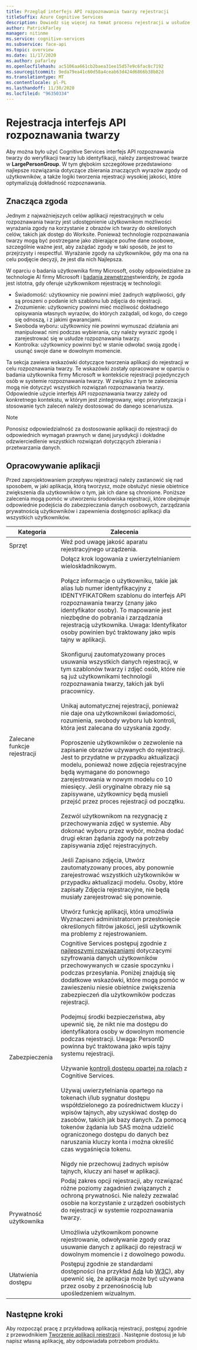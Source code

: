 ```yaml
---
title: Przegląd interfejs API rozpoznawania twarzy rejestracji
titleSuffix: Azure Cognitive Services
description: Dowiedz się więcej na temat procesu rejestracji w usłudze, aby zarejestrować użytkowników w usłudze rozpoznawania.
author: PatrickFarley
manager: nitinme
ms.service: cognitive-services
ms.subservice: face-api
ms.topic: overview
ms.date: 11/17/2020
ms.author: pafarley
ms.openlocfilehash: ac5106aa661cb2baea31ee15d57e9c6fac8c7192
ms.sourcegitcommit: 9eda79ea41c60d58a4ceab63d424d6866b38b82d
ms.translationtype: MT
ms.contentlocale: pl-PL
ms.lasthandoff: 11/30/2020
ms.locfileid: "96350334"
---
```

# <a name="face-api-enrollment"></a>Rejestracja interfejs API rozpoznawania twarzy

Aby można było użyć Cognitive Services interfejs API rozpoznawania twarzy do weryfikacji twarzy lub identyfikacji, należy zarejestrować twarze w **LargePersonGroup**. W tym głębokim szczegółowe przedstawiono najlepsze rozwiązania dotyczące zbierania znaczących wyrazów zgody od użytkowników, a także logiki tworzenia rejestracji wysokiej jakości, które optymalizują dokładność rozpoznawania.  

## <a name="meaningful-consent"></a>Znacząca zgoda 

Jednym z najważniejszych celów aplikacji rejestracyjnych w celu rozpoznawania twarzy jest udostępnienie użytkownikom możliwości wyrażania zgody na korzystanie z obrazów ich twarzy do określonych celów, takich jak dostęp do Worksite. Ponieważ technologie rozpoznawania twarzy mogą być postrzegane jako zbierające poufne dane osobowe, szczególnie ważne jest, aby zażądać zgody w taki sposób, że jest to przejrzysty i respectful. Wyrażanie zgody na użytkowników, gdy ma ona na celu podjęcie decyzji, że jest dla nich Najlepsza.   

W oparciu o badania użytkownika firmy Microsoft, osoby odpowiedzialne za technologie AI firmy Microsoft i [badania zewnętrzne](ftp://ftp.cs.washington.edu/tr/2000/12/UW-CSE-00-12-02.pdf)stwierdziły, że zgoda jest istotna, gdy oferuje użytkownikom rejestrację w technologii:

* Świadomość: użytkownicy nie powinni mieć żadnych wątpliwości, gdy są proszeni o podanie ich szablonu lub zdjęcia do rejestracji. 
* Zrozumienie: użytkownicy powinni mieć możliwość dokładnego opisywania własnych wyrazów, do których zażądali, od kogo, do czego się odnoszą, i z jakimi gwarancjami. 
* Swoboda wyboru: użytkownicy nie powinni wymuszać działania ani manipulować nimi podczas wybierania, czy należy wyrazić zgodę i zarejestrować się w usłudze rozpoznawania twarzy. 
* Kontrolka: użytkownicy powinni być w stanie odwołać swoją zgodę i usunąć swoje dane w dowolnym momencie. 

Ta sekcja zawiera wskazówki dotyczące tworzenia aplikacji do rejestracji w celu rozpoznawania twarzy. Te wskazówki zostały opracowane w oparciu o badania użytkownika firmy Microsoft w kontekście rejestracji pojedynczych osób w systemie rozpoznawania twarzy. W związku z tym te zalecenia mogą nie dotyczyć wszystkich rozwiązań rozpoznawania twarzy. Odpowiednie użycie interfejs API rozpoznawania twarzy zależy od konkretnego kontekstu, w którym jest zintegrowany, więc priorytetyzacja i stosowanie tych zaleceń należy dostosować do danego scenariusza. 

> [!NOTE]
> Ponosisz odpowiedzialność za dostosowanie aplikacji do rejestracji do odpowiednich wymagań prawnych w danej jurysdykcji i dokładne odzwierciedlenie wszystkich rozwiązań dotyczących zbierania i przetwarzania danych.

## <a name="application-development"></a>Opracowywanie aplikacji 

Przed zaprojektowaniem przepływu rejestracji należy zastanowić się nad sposobem, w jaki aplikacja, którą tworzysz, może obsłużyć niesie obietnice zwiększenia dla użytkowników o tym, jak ich dane są chronione. Poniższe zalecenia mogą pomóc w utworzeniu środowiska rejestracji, które obejmuje odpowiednie podejścia do zabezpieczania danych osobowych, zarządzania prywatnością użytkowników i zapewnienia dostępności aplikacji dla wszystkich użytkowników.  

|Kategoria | Zalecenia |
|---|---|
|Sprzęt | Weź pod uwagę jakość aparatu rejestracyjnego urządzenia. |
|Zalecane funkcje rejestracji | Dołącz krok logowania z uwierzytelnianiem wieloskładnikowym.</br></br>Połącz informacje o użytkowniku, takie jak alias lub numer identyfikacyjny z IDENTYFIKATORem szablonu do interfejs API rozpoznawania twarzy (znany jako identyfikator osoby). To mapowanie jest niezbędne do pobrania i zarządzania rejestracją użytkownika. Uwaga: Identyfikator osoby powinien być traktowany jako wpis tajny w aplikacji.</br></br>Skonfiguruj zautomatyzowany proces usuwania wszystkich danych rejestracji, w tym szablonów twarzy i zdjęć osób, które nie są już użytkownikami technologii rozpoznawania twarzy, takich jak byli pracownicy.</br></br>Unikaj automatycznej rejestracji, ponieważ nie daje ona użytkownikowi świadomości, rozumienia, swobody wyboru lub kontroli, która jest zalecana do uzyskania zgody. </br></br>Poproszenie użytkowników o zezwolenie na zapisanie obrazów używanych do rejestracji. Jest to przydatne w przypadku aktualizacji modelu, ponieważ nowe zdjęcia rejestracyjne będą wymagane do ponownego zarejestrowania w nowym modelu co 10 miesięcy. Jeśli oryginalne obrazy nie są zapisywane, użytkownicy będą musieli przejść przez proces rejestracji od początku.</br></br>Zezwól użytkownikom na rezygnację z przechowywania zdjęć w systemie. Aby dokonać wyboru przez wybór, można dodać drugi ekran żądania zgody na potrzeby zapisywania zdjęć rejestracyjnych. </br></br>Jeśli Zapisano zdjęcia, Utwórz zautomatyzowany proces, aby ponownie zarejestrować wszystkich użytkowników w przypadku aktualizacji modelu. Osoby, które zapisały Zdjęcia rejestracyjne, nie będą musiały zarejestrować się ponownie. </br></br>Utwórz funkcję aplikacji, która umożliwia Wyznaczeni administratorom przesłonięcie określonych filtrów jakości, jeśli użytkownik ma problemy z rejestrowaniem. |
|Zabezpieczenia | Cognitive Services postępuj zgodnie z [najlepszymi rozwiązaniami](../cognitive-services-virtual-networks.md?tabs=portal) dotyczącymi szyfrowania danych użytkowników przechowywanych w czasie spoczynku i podczas przesyłania. Poniżej znajdują się dodatkowe wskazówki, które mogą pomóc w zawieszeniu niesie obietnice zwiększenia zabezpieczeń dla użytkowników podczas rejestracji. </br></br>Podejmuj środki bezpieczeństwa, aby upewnić się, że nikt nie ma dostępu do identyfikatora osoby w dowolnym momencie podczas rejestracji. Uwaga: PersonID powinna być traktowana jako wpis tajny systemu rejestracji. </br></br>Używanie [kontroli dostępu opartej na rolach](../../role-based-access-control/overview.md) z Cognitive Services. </br></br>Używaj uwierzytelniania opartego na tokenach i/lub sygnatur dostępu współdzielonego za pośrednictwem kluczy i wpisów tajnych, aby uzyskiwać dostęp do zasobów, takich jak bazy danych. Za pomocą tokenów żądania lub SAS można udzielić ograniczonego dostępu do danych bez naruszania kluczy konta i można określić czas wygaśnięcia tokenu. </br></br>Nigdy nie przechowuj żadnych wpisów tajnych, kluczy ani haseł w aplikacji. |
|Prywatność użytkownika |Podaj zakres opcji rejestracji, aby rozwiązać różne poziomy zagadnień związanych z ochroną prywatności. Nie należy zezwalać osobie na korzystanie z urządzeń osobistych do rejestracji w systemie rozpoznawania twarzy. </br></br>Umożliwia użytkownikom ponowne rejestrowanie, odwoływanie zgody oraz usuwanie danych z aplikacji do rejestracji w dowolnym momencie i z dowolnego powodu. |
|Ułatwienia dostępu |Postępuj zgodnie ze standardami dostępności (na przykład [Ada](https://www.ada.gov/regs2010/2010ADAStandards/2010ADAstandards.htm) lub [W3C](https://www.w3.org/TR/WCAG21/)), aby upewnić się, że aplikacja może być używana przez osoby z przenośnością lub upośledzeniem wizualnym. |

## <a name="next-steps"></a>Następne kroki  

Aby rozpocząć pracę z przykładową aplikacją rejestracji, postępuj zgodnie z przewodnikiem [Tworzenie aplikacji rejestracji](build-enrollment-app.md) . Następnie dostosuj je lub napisz własną aplikację, aby odpowiadała potrzebom produktu.